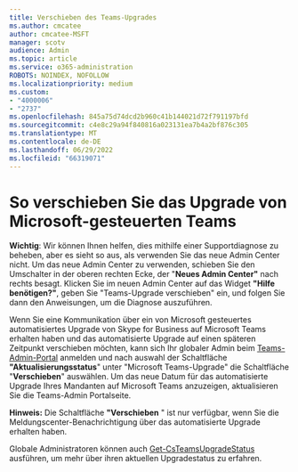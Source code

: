 ```yaml
---
title: Verschieben des Teams-Upgrades
ms.author: cmcatee
author: cmcatee-MSFT
manager: scotv
audience: Admin
ms.topic: article
ms.service: o365-administration
ROBOTS: NOINDEX, NOFOLLOW
ms.localizationpriority: medium
ms.custom:
- "4000006"
- "2737"
ms.openlocfilehash: 845a75d74dcd2b960c41b144021d72f791197bfd
ms.sourcegitcommit: c4e8c29a94f840816a023131ea7b4a2bf876c305
ms.translationtype: MT
ms.contentlocale: de-DE
ms.lasthandoff: 06/29/2022
ms.locfileid: "66319071"
---
```

# <a name="how-to-postpone-the-microsoft-driven-teams-upgrade"></a>So verschieben Sie das Upgrade von Microsoft-gesteuerten Teams

**Wichtig**: Wir können Ihnen helfen, dies mithilfe einer Supportdiagnose zu beheben, aber es sieht so aus, als verwenden Sie das neue Admin Center nicht. Um das neue Admin Center zu verwenden, schieben Sie den Umschalter in der oberen rechten Ecke, der "**Neues Admin Center"** nach rechts besagt. Klicken Sie im neuen Admin Center auf das Widget **"Hilfe benötigen?"**, geben Sie "Teams-Upgrade verschieben" ein, und folgen Sie dann den Anweisungen, um die Diagnose auszuführen.

Wenn Sie eine Kommunikation über ein von Microsoft gesteuertes automatisiertes Upgrade von Skype for Business auf Microsoft Teams erhalten haben und das automatisierte Upgrade auf einen späteren Zeitpunkt verschieben möchten, kann sich Ihr globaler Admin beim [Teams-Admin-Portal](https://admin.teams.microsoft.com/dashboard) anmelden und nach auswahl der Schaltfläche **"Aktualisierungsstatus**" unter "Microsoft Teams-Upgrade" die Schaltfläche "**Verschieben**" auswählen. Um das neue Datum für das automatisierte Upgrade Ihres Mandanten auf Microsoft Teams anzuzeigen, aktualisieren Sie die Teams-Admin Portalseite.

**Hinweis:** Die Schaltfläche **"Verschieben** " ist nur verfügbar, wenn Sie die Meldungscenter-Benachrichtigung über das automatisierte Upgrade erhalten haben. 

Globale Administratoren können auch [Get-CsTeamsUpgradeStatus](https://docs.microsoft.com/powershell/module/skype/get-csteamsupgradestatus?view=skype-ps&preserve-view=true) ausführen, um mehr über ihren aktuellen Upgradestatus zu erfahren.
